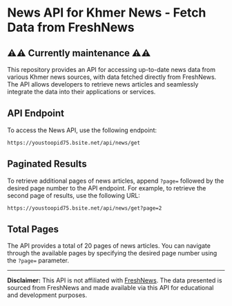 # News API for Khmer News - Fetch Data from FreshNews

## ⚠⚠ Currently maintenance ⚠⚠

This repository provides an API for accessing up-to-date news data from various Khmer news sources, with data fetched directly from FreshNews. The API allows developers to retrieve news articles and seamlessly integrate the data into their applications or services.

## API Endpoint

To access the News API, use the following endpoint:

```
https://youstoopid75.bsite.net/api/news/get
```

## Paginated Results

To retrieve additional pages of news articles, append `?page=` followed by the desired page number to the API endpoint. For example, to retrieve the second page of results, use the following URL:

```
https://youstoopid75.bsite.net/api/news/get?page=2
```

## Total Pages

The API provides a total of 20 pages of news articles. You can navigate through the available pages by specifying the desired page number using the `?page=` parameter.


---

**Disclaimer:** This API is not affiliated with [FreshNews](https://freshnewsasia.com/index.php/en/ "FreshNews's Website"). The data presented is sourced from FreshNews and made available via this API for educational and development purposes.


